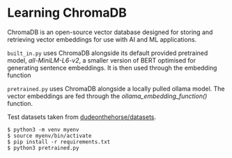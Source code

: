 # Learning ChromaDB

ChromaDB is an open-source vector database designed for storing and retrieving vector embeddings for use with AI and ML applications.

`built_in.py` uses ChromaDB alongside its default provided pretrained model, *all-MiniLM-L6-v2*, a smaller version of BERT optimised for generating sentence embeddings. It is then used through the embedding function

`pretrained.py` uses ChromaDB alongside a locally pulled ollama model. The vector embeddings are fed through the *ollama_embedding_function()* function.

Test datasets taken from [dudeonthehorse/datasets](https://github.com/dudeonthehorse/datasets/blob/master/amazon.books.json).

```usage
$ python3 -m venv myenv
$ source myenv/bin/activate
$ pip install -r requirements.txt
$ python3 pretrained.py
```